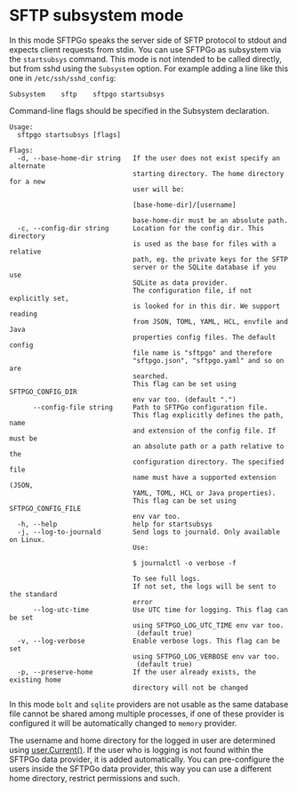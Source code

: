 # SFTP subsystem mode

In this mode SFTPGo speaks the server side of SFTP protocol to stdout and expects client requests from stdin.
You can use SFTPGo as subsystem via the `startsubsys` command.
This mode is not intended to be called directly, but from sshd using the `Subsystem` option.
For example adding a line like this one in `/etc/ssh/sshd_config`:

```shell
Subsystem    sftp    sftpgo startsubsys
```

Command-line flags should be specified in the Subsystem declaration.

```shell
Usage:
  sftpgo startsubsys [flags]

Flags:
  -d, --base-home-dir string   If the user does not exist specify an alternate
                               starting directory. The home directory for a new
                               user will be:

                               [base-home-dir]/[username]

                               base-home-dir must be an absolute path.
  -c, --config-dir string      Location for the config dir. This directory
                               is used as the base for files with a relative
                               path, eg. the private keys for the SFTP
                               server or the SQLite database if you use
                               SQLite as data provider.
                               The configuration file, if not explicitly set,
                               is looked for in this dir. We support reading
                               from JSON, TOML, YAML, HCL, envfile and Java
                               properties config files. The default config
                               file name is "sftpgo" and therefore
                               "sftpgo.json", "sftpgo.yaml" and so on are
                               searched.
                               This flag can be set using SFTPGO_CONFIG_DIR
                               env var too. (default ".")
      --config-file string     Path to SFTPGo configuration file.
                               This flag explicitly defines the path, name
                               and extension of the config file. If must be
                               an absolute path or a path relative to the
                               configuration directory. The specified file
                               name must have a supported extension (JSON,
                               YAML, TOML, HCL or Java properties).
                               This flag can be set using SFTPGO_CONFIG_FILE
                               env var too.
  -h, --help                   help for startsubsys
  -j, --log-to-journald        Send logs to journald. Only available on Linux.
                               Use:

                               $ journalctl -o verbose -f

                               To see full logs.
                               If not set, the logs will be sent to the standard
                               error
      --log-utc-time           Use UTC time for logging. This flag can be set
                               using SFTPGO_LOG_UTC_TIME env var too.
                                (default true)
  -v, --log-verbose            Enable verbose logs. This flag can be set
                               using SFTPGO_LOG_VERBOSE env var too.
                                (default true)
  -p, --preserve-home          If the user already exists, the existing home
                               directory will not be changed
```

In this mode `bolt` and `sqlite` providers are not usable as the same database file cannot be shared among multiple processes, if one of these provider is configured it will be automatically changed to `memory` provider.

The username and home directory for the logged in user are determined using [user.Current()](https://golang.org/pkg/os/user/#Current).
If the user who is logging is not found within the SFTPGo data provider, it is added automatically.
You can pre-configure the users inside the SFTPGo data provider, this way you can use a different home directory, restrict permissions and such.

